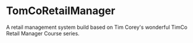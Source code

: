 # TomCoRetailManager
A retail management system build based on Tim Corey's wonderful TimCo Retail Manager Course series.
